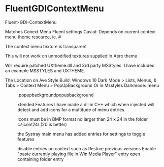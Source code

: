 # FluentGDIContextMenu
Fluent-GDI-ContextMenu

Matches Conext Menu Fluent settings
Caviat:
Depends on current context menu theme resource, ie. #

The context menu texture is transparent  

This will not work on unmodified textures supplied in Aero theme

Will require patched UXtheme.dll and 3rd party MSStyles. I have included an example MSSTYLES and UXTHEME. 

The Location on Ave Style Build:
Windows 10 Dark Mode > Lists, Menus, & Tabs > Context Menu > PopUpBackground
Or in Msstyles
Darkmode::menu<menu>.popupbackgroundpopupbackground<default>
  
xtended Features
I have made a dll in C++ which when injected will detect and add icons for a multitude of menu entries.

Icons must be in BMP format no larger than 24 x 24 in the folder c:\icon\24\  (20 is better)

the Systray main menu has added entries for settings to toggle features


disable entries on context such as Restore previous versions
Enable "paste currently playing file in Win Media Player" entry
open containing folder entry
